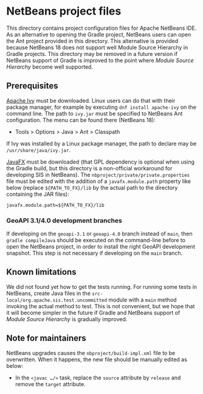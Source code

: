 # NetBeans project files

This directory contains project configuration files for Apache NetBeans IDE.
As an alternative to opening the Gradle project, NetBeans users can open the
Ant project provided in this directory. This alternative is provided because
NetBeans 18 does not support well Module Source Hierarchy in Gradle projects.
This directory may be removed in a future version if NetBeans support of Gradle
is improved to the point where _Module Source Hierarchy_ become well supported.


## Prerequisites
[Apache Ivy](https://ant.apache.org/ivy/) must be downloaded.
Linux users can do that with their package manager,
for example by executing `dnf install apache-ivy` on the command line.
The path to `ivy.jar` must be specified to NetBeans Ant configuration.
The menu can be found there (NetBeans 18):

* Tools > Options > Java > Ant > Classpath

If Ivy was installed by a Linux package manager,
the path to declare may be `/usr/share/java/ivy.jar`.

[JavaFX](https://openjfx.io/) must be downloaded
(that GPL dependency is optional when using the Gradle build,
but this directory is a non-official workaround for developing SIS in NetBeans).
The `nbproject/private/private.properties` file must be edited with the addition
of a `javafx.module.path` property like below
(replace `${PATH_TO_FX}/lib` by the actual path to the directory containing the JAR files):

```
javafx.module.path=${PATH_TO_FX}/lib
```


### GeoAPI 3.1/4.0 development branches
If developing on the `geoapi-3.1` or `geoapi-4.0` branch instead of `main`,
then `gradle compileJava` should be executed on the command-line before to
open the NetBeans project, in order to install the right GeoAPI development
snapshot. This step is not necessary if developing on the `main` branch.


## Known limitations
We did not found yet how to get the tests running.
For running some tests in NetBeans, create Java files
in the `src-local/org.apache.sis.test.uncommitted` module
with a `main` method invoking the actual method to test.
This is not convenient, but we hope that it will become simpler in the future
if Gradle and NetBeans support of _Module Source Hierarchy_ is gradually improved.


## Note for maintainers
NetBeans upgrades causes the `nbproject/build-impl.xml` file to be overwritten.
When it happens, the new file should be manually edited as below:

* In the `<javac …/>` task, replace the `source` attribute by `release` and remove the `target` attribute.

